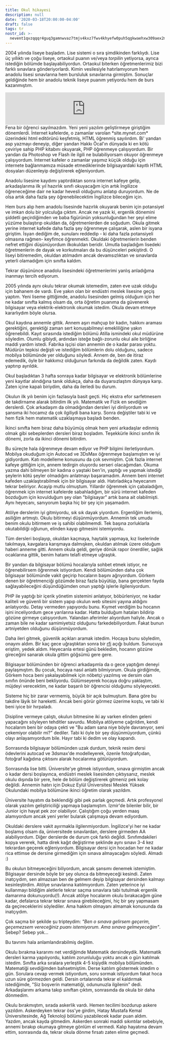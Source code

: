 ```yaml
---
title: Okul hikayesi
description: null
date: '2020-03-18T20:00:00-04:00'
draft: false
tags: tr
nostr_id: >-
  nevent1qvzqqqr4guq3gamnwvaz7tmjv4kxz7fwv4khyefw0puh5qgkwaehxw309aex2mrp0yhxummnw3ezucnpdejqz9rhwden5te0wfjkccte9ejxzmt4wvhxjmcprpmhxue69uhhyetvv9ujuumwdae8gtnnda3kjctvqyxhwumn8ghj7mn0wvhxcmmvqyt8wumn8ghj7un9d3shjtnswf5k6ctv9ehx2aqppamhxue69uhkummnw3ezumt0d5q3vamnwvaz7tmjv4kxz7fwdehhxtnnda3kjctvqyd8wumn8ghj7ctjw35kxmr9wvhxcctev4erxtnwv4mhxqg7waehxw309akkcuewv94kgetwd9azuetyw5h8gu30dehhxarjqqsge2t35zt38yty9emew5q28fc6dukl50apce8exc3cv9wggn5rkscscdkcu
---
```



2004 yılında liseye başladım. Lise sistemi o sıra şimdikinden farklıydı. Lise üç yıllıktı ve çoğu liseye, ortaokul puanın ve/veya *torpilin* yetiyorsa, ayrıca istediğin  bölümde başlayabiliyordun. Ortaokul biterken öğretmenlerimiz bizi farklı sınavlara gönderiyorlardı. Kimin vesilesiyle hatırlamıyorum hem anadolu lisesi sınavlarına hem bursluluk sınavlarına girmiştim. Sonuçlar geldiğinde hem bir anadolu teknik liseye puanım yetiyordu hem de burs kazanmıştım. 

<iframe src="https://anchor.fm/delirehberi/embed/episodes/Okul-Hikayesi-emu7on" height="102px" style="width:100%" frameborder="0" scrolling="no"></iframe>

<!--more--> Fena bir öğrenci sayılmazdım. Yeni yeni yazılım geliştirmeye giriştiğim dönemlerdi. İnternet kafelerde, o zamanlar varolan *site.mynet.com* üzerindeki html editörünü keşfetmiş, HTML öğrenmiş sayılırdım. Bi' yandan asp yazmayı deneyip, diğer yandan Hakkı Öcal'ın dünyada ki en kötü çeviriye sahip PHP kitabını okuyarak, PHP öğrenmeye çalışıyordum. Bir yandan da Photoshop ve Flash ile ilgili ne bulabiliyorsam okuyor öğrenmeye çalışıyordum. İnternet kafeler o zamanlar yaşımız küçük olduğu için internete bağlanmamıza müsade etmediklerinde bilgisayardaki kayıtlı HTML dosyaları düzenleyip değiştirerek eğleniyordum. 

Anadolu lisesine kaydımı yaptırdıktan sonra internet kafeye gelip, arkadaşlarıma ilk yıl hazırlık sınıfı okuyacağım için artık İngilizce öğreneceğime dair ne kadar hevesli olduğumu anlatıp duruyordum. Ne de olsa artık daha fazla şey öğrenebilecektim İngilizce bileceğim için.

Hem burs alıp hem anadolu lisesinde hazırlık okuyarak benim için potansiyel ve imkan dolu bir yolculuğa çıktım. Ancak ne yazık ki, ergenlik dönemini şiddetli geçirdiğimden ve baba figürünün yoksunluğundan her şeyi elime yüzüme bulaştırıp okuldan da, öğretmenlerden de soğudum. Okula gitmek yerine internet kafede daha fazla şey öğrenmeye çalışarak, aslen bir isyana giriştim. İsyan dediğim de, sunulanı reddedip - ki daha fazla potansiyeli olmasına rağmen- keyfimce öğrenmekti. Okuldaki öğretmenlerin benden nefret ettiğini düşünüyordum ilkokuldan beridir. Umutla başladığım lisedeki öğretmenlerin de dayak ve korkutmaları da bu düşünceleri pekiştirdi. O liseyi bitiremedim, okuldan atılmadım ancak devamsızlıktan ve sınavlarda yeterli olamadığım için sınıfta kaldım.

Tekrar düşününce anadolu lisesindeki öğretmenlerimi yanlış anladığıma inanmayı tercih ediyorum.

2005 yılında aynı okulu tekrar okumak istemedim, zaten eve uzak olduğu için bahanem de vardı. Eve yakın olan bir endüstri meslek lisesine geçiş yaptım. Yeni liseme gittiğimde, anadolu lisesinden gelmiş olduğum için her ne kadar sınıfta kalmış olsam da, orta öğretim puanıma da güvenerek bilgisayar veya elektrik-elektronik okumak istedim. Okula devam etmeye kararlıydım böyle olursa.

Okul kaydına annemle gittik. Annem aşırı mahçup bir kadın, hakkını araması gerektiğini, gerektiği zaman sert konuşabilmeyi emekliliğine yakın öğrenebildi. Kayıt sırasında istediğim bölümü Atilla ismindeki okul müdürüne söyledim. Olumlu gibiydi, ardından isteğe bağlı-zorunlu okul aile birliğine maddi yardım istedi. Fabrika işçisi olan annemin de o kadar parası yoktu. Müdürün tepkisi değişti ve istediğim bölümlerin dolu olduğunu, sadece mobilya bölümünde yer olduğunu söyledi. Annem de, ben de itiraz edemedik, öyle bir hakkımız olduğunun farkında da değildik zaten. Kaydı yaptırıp ayrıldık.

Okul başladıktan 3 hafta sonraya kadar bilgisayar ve elektronik bölümlerine yeni kayıtlar alındığına tanık oldukça, daha da duyarsızlaştım dünyaya karşı. Zaten içine kapalı biriydim, daha da ilerledi bu durum.

Okulun ilk yılı benim için fazlasıyla basit geçti. Hiç ekstra efor sarfetmesem de takdirname alarak bitirdim ilk yılı. Matematik ve Fizik en sevdiğim derslerdi. Çok arkadaşım da olmadığından dersleri iyi dinliyordum ve şansıma iki hocamız da çok ilgiliydi bana karşı. Sonra değiştiler tabi ki ve hem fizik hem matematik uzaklaşmaya başladı benden. 

İkinci sınıfta hem biraz daha büyümüş olmak hem yeni arkadaşlar edinmiş olmak gibi sebeplerden dersleri biraz boşladım. Teşekkürle ikinci sınıfın ilk dönemi, zorla da ikinci dönemi bitirdim.

Bu süreçte hala öğrenmeye devam ediyor ve PHP bilgimi ilerletiyordum. Mobilya okuduğum için Autocad ve 3DsMax öğrenmeye başlamıştım ve iyi gidiyordum. Katı modelleme konusunu da çok sevmiştim. Çok fazla internet kafeye gittiğim için, annem tedirgin oluyordu serseri olacağımdan. Okuma yazma dahi bilmeyen bir kadına o yaştaki ben'in, yaptığı ve yapmak istediği şeylerin kötü şeyler olmadığını anlatmayı başaramadım. Annem beni internet kafeden uzaklaştırabilmek için bir bilgisayar aldı. Hatırladıkça heyecanım tekrar beliriyor. Acayip mutlu olmuştum. Yıllardır öğrenmek için çabaladığım, öğrenmek için internet kafelerde sabahladığım, bir sürü internet kafeden bozduğum için kovulduğum şey olan "bilgisayar" artık bana ait olabilmişti. Aynı heyecanı, sanıyorum başka hiç bir şey için yaşamadım.

Atölye derslerim iyi gitmiyordu, sık sık dayak yiyordum. Ergenliğim ilerlemiş, asiliğim artmıştı. Okulu bitirmeyi düşünmüyordum. Annemin tek umudu benim okulu bitirmem ve iş sahibi olabilmemdi. Tek başına zorluklarla okutabildiği oğlunun, elinden kayıp gitmesini istemiyordu.

Tüm dersleri boşlayıp, okuldan kaçmaya, haytalık yapmaya, kız liselerinde takılmaya, kavgalara karışmaya dalmışken, okuldan atılmak üzere olduğum haberi anneme gitti. Annem okula geldi, geriye dönük rapor önerdiler, sağlık ocaklarına gittik, benim hatamı telafi etmeye uğraştık. 

Bir yandan da bilgisayar bölümü hocalarıyla sohbet etmek istiyor, ne öğrenebilirsem öğrenmek istiyordum. Kendi bölümünden daha çok bilgisayar bölümünde vakit geçirip hocaların başını ağrıyordum. Görkem denen bir öğretmenciği gözümde biraz fazla büyütüp, bana gerçekten fayda sağlayabileceğini düşündüğümden onun yaptığı işlerle ilgileniyordum.

PHP ile yaptığı bir içerik yönetim sistemini anlatıyor, böbürleniyor, ne kadar kaliteli ve güvenli bir sistem yapıp okulun web sitesini yayına aldığını anlatıyordu. Detay vermeden yapıyordu bunu. Kıymet verdiğim bu hocanın işini inceliyordum gece yarılarına kadar. Hatta bulduğum hataları bildirip gözüne girmeye çalışıyordum. Yalandan aferimler alıyordum haliyle. Ancak o zaman bile ne kadar samimiyetsiz olduğunu farkedebiliyordum. Fakat bunun artniyetden olduğunu düşünmüyordum.

Daha ileri gitmek, güvenlik açıkları aramak istedim. Hocaya bunu söyledim, onayını aldım. Bir kaç gece uğraştıktan sonra bir [rfi](https://en.wikipedia.org/wiki/File_inclusion_vulnerability) açığı buldum.  Sunucuya eriştim, yedek aldım. Heyecanla ertesi günü bekledim, hocanın gözüne gireceğini sanarak okula gittim göğsümü gere gere.

Bilgisayar bölümünden bir öğrenci arkadaşımla da o gece yaptığım deneyi paylaşmıştım. Bu çocuk, hocaya nasıl anlattı bilmiyorum. Okula girdiğimde, Görkem hoca beni yakalayabilmek için nöbetçi yazılmış ve dersim olan sınıfın önünde beni bekliyordu. Gülümseyerek hocaya doğru yaklaştım, müjdeyi verecektim, ne kadar başarılı bir öğrencisi olduğumu söyleyecekti.

Sisteme hiç bir zarar vermemiş, büyük bir açık bulmuştum. Bana göre bu takdire lâyik bir hareketti. Ancak beni görür görmez üzerime koştu, ve tabi ki beni iyice bir hırpaladı. 

Disipline vermeye çalıştı, okulun bitmesine iki ay varken elinden geleni yapacağını söyleyen tehditler savurdu. Mobilya atölyeme çağrıldım, kendi hocalarım beni bir odaya çekti ve "Bu adam sana niye böyle davranıyor, seni çekemiyor olabilir mi?" dediler. Tabi ki öyle bir şey düşünmüyordum, çünkü olayı anlayamıyordum bile. Hayır tabi ki dedim ve olay kapandı. 

Sonrasında bilgisayar bölümünden uzak durdum, teknik resim dersi ödevlerini autocad ve 3dsmax'de modelleyerek, özenle fotoğrafçıdan, fotoğraf kağıdına çıktısını alarak hocalarıma götürüyordum.

Sonrasında lise bitti. Üniversite'ye gitmek istiyordum, sınava girmiştim ancak o kadar dersi boşlayınca, endüstri meslek lisesinden çıktıysanız, meslek okulu dışında bir yere, hele de bölüm değiştirerek gitmeniz pek kolay değildi. Annemin hatırı için Dokuz Eylül Üniversitesi Meslek Yüksek Okulundaki mobilya bölümüne ikinci öğretim olarak yazıldım.

Üniversite hayatım da beklendiği gibi pek parlak geçmedi. Artık profesyonel olarak yazılım geliştiriciliği yapmaya başlamıştım. İzmir'de bilenler bilir, bir Junior için hayat pek zor olabiliyor. Çalıştığım çoğu yerden maaş alamıyordum ancak yeni yerler bularak çalışmaya devam ediyordum.

Okuldaki derslere vakit ayırmakla ilgilenmiyordum. İngilizce'yi her ne kadar boşlamış olsam da, üniversitede sınavlardan, derslere girmeden AA alabiliyordum. Diğer derslerde de durum çok farklı değildi. Sınıfımdakileri kopya vererek, hatta direk kağıt değiştirme şeklinde aynı sınavı 3-4 kez tekrardan geçerek eğleniyordum. Bilgisayar dersi için hocadan her ne kadar rica ettimse de dersine girmediğim için sınava almayacağını söyledi. Almadı :) 

Bu okulun bitmeyeceğini biliyordum, ancak şansımı denemek istemiştim. Bilgisayar dersinde böyle bir şey olunca da bitmeyeceği kesindi. Zaten inatçıydım, sen almazsan ben de gelmem deyip bilgisayar dersinden kalmayı kesinleştirdim. Atölye sınavlarına katılmıyordum. Zaten yeterince iyi kullanmayı bildiğim aletlerle tekrar saçma sınavlara tabi tutulmak ergenlik damarıma dokunuyordu(!). Ancak atölye hocalarım okulu bırakacağım güne kadar, defalarca tekrar tekrar sınava girebileceğimi, hiç bir şey yapmasam da geçireceklerini söylediler. Ama hakkım olmayanı almamak konusunda da inatçıydım. 

Çok saçma bir şekilde şu tripteydim: *"Ben o sınava gelirsem geçerim, geçemezsem vereceğiniz puanı istemiyorum. Ama sınava gelmeyeceğim"*. Sebep? Sebep yok...

Bu tavrımı hala anlamlandırabilmiş değilim.

Okulu bırakma kararımı net verdiğimde Matematik dersindeydik. Matematik dersleri karma yapılıyordu, katılım zorunluluğu yoktu ancak o gün katılmak istedim. Sınıfta arka sıralara yerleştik 4-5 kişiydik mobilya bölümünden. Matematiği sevdiğimden bahsetmiştim. Derse katılım göstermek istedim o gün. Sorulara cevap vermek istiyordum, soru sormak istiyordum fakat hoca uzun süre görmezden geldi. Dersin ortalarında tekrar el kaldırmak istediğimde, "Siz boşverin matematiği, odununuzla ilgilenin" dedi. Arkadaşlarımı arkama takıp sınıftan çıktım, sonrasında da okula bir daha dönmedim.

Okulu bırakmıştım, sırada askerlik vardı. Hemen tecilimi bozdurup askere yazıldım. Askerdeyken tekrar öss'ye girdim, Hatay Mustafa Kemal Üniversitesinde, Ağ Teknoloji bölümü yazabilecek kadar puan aldım. Yazdım, ancak kayda gitmedim. Askerden sonraki maddi sıkıntılar sebebiyle, annemi bırakıp okumaya gitmeye gönlüm el vermedi. Kalıp hayatıma devam ettim, sonrasında da, tekrar okula dönme fırsatı zaten elime geçmedi.
 
